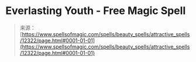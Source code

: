 <!--yml
category: 未分类
date: 2024-06-12 18:49:58
-->

# Everlasting Youth - Free Magic Spell

> 来源：[https://www.spellsofmagic.com/spells/beauty_spells/attractive_spells/12322/page.html#0001-01-01](https://www.spellsofmagic.com/spells/beauty_spells/attractive_spells/12322/page.html#0001-01-01)